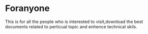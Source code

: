 # Foranyone
This is for all the people who is interested to visit,download the best documents related to perticual topic and enhence technical skils.
